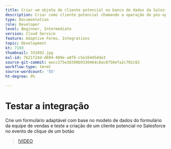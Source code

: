 ```yaml
---
title: Criar um objeto de cliente potencial no banco de dados do Salesforce em um evento de clique do botão
description: Criar como cliente potencial chamando a operação de pós-operação do Modelo de dados de formulário
type: Documentation
role: Developer
level: Beginner, Intermediate
version: Cloud Service
feature: Adaptive Forms, Integrations
topic: Development
kt: 7193
thumbnail: 331892.jpg
exl-id: 7b21f24d-d694-489e-a8f6-c5e16445dde3
source-git-commit: eecc275e38390b9330464c8ac0750efa2c702c82
workflow-type: tm+mt
source-wordcount: '55'
ht-degree: 0%

---
```


# Testar a integração

Crie um formulário adaptável com base no modelo de dados do formulário da equipe de vendas e teste a criação de um cliente potencial no Salesforce no evento de clique de um botão

>[!VIDEO](https://video.tv.adobe.com/v/331892?quality=12&learn=on)
